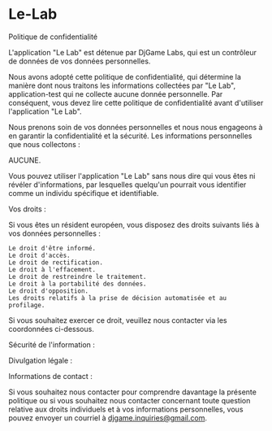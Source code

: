 # Le-Lab

 Politique de confidentialité

L'application "Le Lab" est détenue par DjGame Labs, qui est un contrôleur de données de vos données personnelles.

Nous avons adopté cette politique de confidentialité, qui détermine la manière dont nous traitons les informations collectées par "Le Lab", application-test qui ne collecte aucune donnée personnelle. Par conséquent, vous devez lire cette politique de confidentialité avant d'utiliser l'application "Le Lab".

Nous prenons soin de vos données personnelles et nous nous engageons à en garantir la confidentialité et la sécurité.
Les informations personnelles que nous collectons :

AUCUNE.

Vous pouvez utiliser l'application "Le Lab" sans nous dire qui vous êtes ni révéler d'informations, par lesquelles quelqu'un pourrait vous identifier comme un individu spécifique et identifiable.

Vos droits :

Si vous êtes un résident européen, vous disposez des droits suivants liés à vos données personnelles :

    Le droit d'être informé.
    Le droit d'accès.
    Le droit de rectification.
    Le droit à l'effacement.
    Le droit de restreindre le traitement.
    Le droit à la portabilité des données.
    Le droit d'opposition.
    Les droits relatifs à la prise de décision automatisée et au profilage.

Si vous souhaitez exercer ce droit, veuillez nous contacter via les coordonnées ci-dessous.

Sécurité de l'information :

Divulgation légale :

Informations de contact :

Si vous souhaitez nous contacter pour comprendre davantage la présente politique ou si vous souhaitez nous contacter concernant toute question relative aux droits individuels et à vos informations personnelles, vous pouvez envoyer un courriel à djgame.inquiries@gmail.com. 
